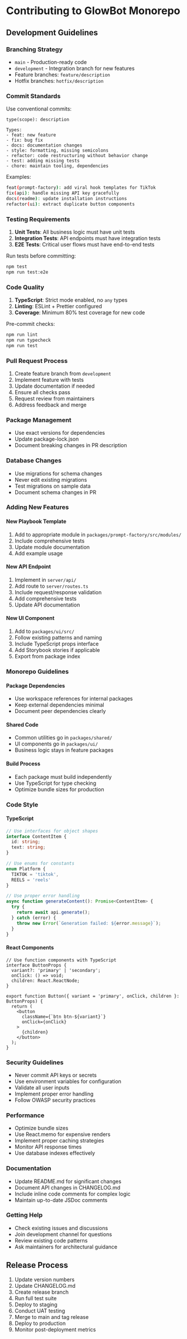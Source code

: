 # Contributing to GlowBot Monorepo

## Development Guidelines

### Branching Strategy

- `main` - Production-ready code
- `development` - Integration branch for new features
- Feature branches: `feature/description`
- Hotfix branches: `hotfix/description`

### Commit Standards

Use conventional commits:
```
type(scope): description

Types:
- feat: new feature
- fix: bug fix
- docs: documentation changes
- style: formatting, missing semicolons
- refactor: code restructuring without behavior change
- test: adding missing tests
- chore: maintain tooling, dependencies
```

Examples:
```bash
feat(prompt-factory): add viral hook templates for TikTok
fix(api): handle missing API key gracefully
docs(readme): update installation instructions
refactor(ui): extract duplicate button components
```

### Testing Requirements

1. **Unit Tests**: All business logic must have unit tests
2. **Integration Tests**: API endpoints must have integration tests
3. **E2E Tests**: Critical user flows must have end-to-end tests

Run tests before committing:
```bash
npm test
npm run test:e2e
```

### Code Quality

1. **TypeScript**: Strict mode enabled, no `any` types
2. **Linting**: ESLint + Prettier configured
3. **Coverage**: Minimum 80% test coverage for new code

Pre-commit checks:
```bash
npm run lint
npm run typecheck
npm run test
```

### Pull Request Process

1. Create feature branch from `development`
2. Implement feature with tests
3. Update documentation if needed
4. Ensure all checks pass
5. Request review from maintainers
6. Address feedback and merge

### Package Management

- Use exact versions for dependencies
- Update package-lock.json
- Document breaking changes in PR description

### Database Changes

- Use migrations for schema changes
- Never edit existing migrations
- Test migrations on sample data
- Document schema changes in PR

### Adding New Features

#### New Playbook Template

1. Add to appropriate module in `packages/prompt-factory/src/modules/`
2. Include comprehensive tests
3. Update module documentation
4. Add example usage

#### New API Endpoint

1. Implement in `server/api/`
2. Add route to `server/routes.ts`
3. Include request/response validation
4. Add comprehensive tests
5. Update API documentation

#### New UI Component

1. Add to `packages/ui/src/`
2. Follow existing patterns and naming
3. Include TypeScript props interface
4. Add Storybook stories if applicable
5. Export from package index

### Monorepo Guidelines

#### Package Dependencies

- Use workspace references for internal packages
- Keep external dependencies minimal
- Document peer dependencies clearly

#### Shared Code

- Common utilities go in `packages/shared/`
- UI components go in `packages/ui/`
- Business logic stays in feature packages

#### Build Process

- Each package must build independently
- Use TypeScript for type checking
- Optimize bundle sizes for production

### Code Style

#### TypeScript
```typescript
// Use interfaces for object shapes
interface ContentItem {
  id: string;
  text: string;
}

// Use enums for constants
enum Platform {
  TIKTOK = 'tiktok',
  REELS = 'reels'
}

// Use proper error handling
async function generateContent(): Promise<ContentItem> {
  try {
    return await api.generate();
  } catch (error) {
    throw new Error(`Generation failed: ${error.message}`);
  }
}
```

#### React Components
```tsx
// Use function components with TypeScript
interface ButtonProps {
  variant?: 'primary' | 'secondary';
  onClick: () => void;
  children: React.ReactNode;
}

export function Button({ variant = 'primary', onClick, children }: ButtonProps) {
  return (
    <button 
      className={`btn btn-${variant}`}
      onClick={onClick}
    >
      {children}
    </button>
  );
}
```

### Security Guidelines

- Never commit API keys or secrets
- Use environment variables for configuration
- Validate all user inputs
- Implement proper error handling
- Follow OWASP security practices

### Performance

- Optimize bundle sizes
- Use React.memo for expensive renders
- Implement proper caching strategies
- Monitor API response times
- Use database indexes effectively

### Documentation

- Update README.md for significant changes
- Document API changes in CHANGELOG.md
- Include inline code comments for complex logic
- Maintain up-to-date JSDoc comments

### Getting Help

- Check existing issues and discussions
- Join development channel for questions
- Review existing code patterns
- Ask maintainers for architectural guidance

## Release Process

1. Update version numbers
2. Update CHANGELOG.md
3. Create release branch
4. Run full test suite
5. Deploy to staging
6. Conduct UAT testing
7. Merge to main and tag release
8. Deploy to production
9. Monitor post-deployment metrics